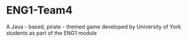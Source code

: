 # ENG1-Team4
A Java - based, pirate - themed game developed by University of York students as part of the ENG1 module
